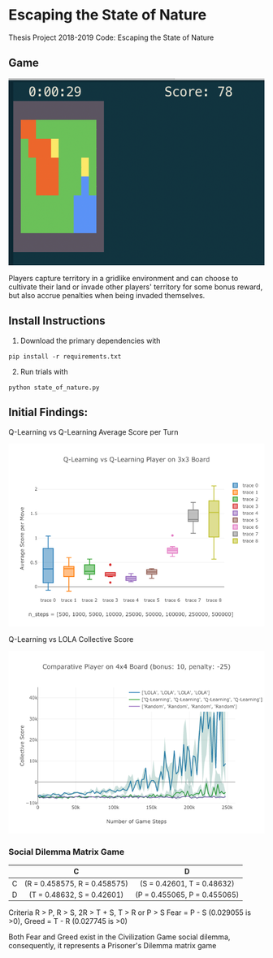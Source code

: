# Escaping the State of Nature
Thesis Project 2018-2019 Code: Escaping the State of Nature

## Game

![State of Nature SSD](https://raw.githubusercontent.com/wlong0827/state_of_nature/master/assets/game.png)

Players capture territory in a gridlike environment and can choose to cultivate their land or invade other players' territory for some bonus reward, but also accrue penalties when being invaded themselves.

## Install Instructions

1. Download the primary dependencies with
```
pip install -r requirements.txt
```
2. Run trials with 
```
python state_of_nature.py 
```

## Initial Findings:

Q-Learning vs Q-Learning Average Score per Turn

![avg_score](https://github.com/wlong0827/state_of_nature/blob/master/assets/avg_score.png)

Q-Learning vs LOLA Collective Score

![learning_curve](https://github.com/wlong0827/state_of_nature/blob/master/assets/learning_curve.png)

### Social Dilemma Matrix Game

|   |               C              |               D              |
|---|:----------------------------:|:----------------------------:|
| C | (R = 0.458575, R = 0.458575) | (S = 0.42601, T = 0.48632)   |
| D | (T = 0.48632, S = 0.42601)   | (P = 0.455065, P = 0.455065) |
 
Criteria R > P, R > S, 2R > T + S, T > R or P > S
Fear = P - S (0.029055 is >0), Greed = T - R (0.027745 is >0)

Both Fear and Greed exist in the Civilization Game social dilemma, consequently, it represents a Prisoner's Dilemma matrix game



